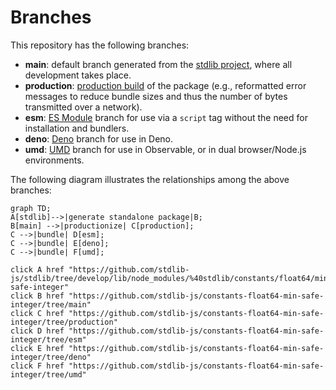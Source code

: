 <!--

@license Apache-2.0

Copyright (c) 2022 The Stdlib Authors.

Licensed under the Apache License, Version 2.0 (the "License");
you may not use this file except in compliance with the License.
You may obtain a copy of the License at

    http://www.apache.org/licenses/LICENSE-2.0

Unless required by applicable law or agreed to in writing, software
distributed under the License is distributed on an "AS IS" BASIS,
WITHOUT WARRANTIES OR CONDITIONS OF ANY KIND, either express or implied.
See the License for the specific language governing permissions and
limitations under the License.

-->

# Branches

This repository has the following branches:

-   **main**: default branch generated from the [stdlib project][stdlib-url], where all development takes place.
-   **production**: [production build][production-url] of the package (e.g., reformatted error messages to reduce bundle sizes and thus the number of bytes transmitted over a network).
-   **esm**: [ES Module][esm-url] branch for use via a `script` tag without the need for installation and bundlers.
-   **deno**: [Deno][deno-url] branch for use in Deno.
-   **umd**: [UMD][umd-url] branch for use in Observable, or in dual browser/Node.js environments.

The following diagram illustrates the relationships among the above branches:

```mermaid
graph TD;
A[stdlib]-->|generate standalone package|B;
B[main] -->|productionize| C[production];
C -->|bundle| D[esm];
C -->|bundle| E[deno];
C -->|bundle| F[umd];

click A href "https://github.com/stdlib-js/stdlib/tree/develop/lib/node_modules/%40stdlib/constants/float64/min-safe-integer"
click B href "https://github.com/stdlib-js/constants-float64-min-safe-integer/tree/main"
click C href "https://github.com/stdlib-js/constants-float64-min-safe-integer/tree/production"
click D href "https://github.com/stdlib-js/constants-float64-min-safe-integer/tree/esm"
click E href "https://github.com/stdlib-js/constants-float64-min-safe-integer/tree/deno"
click F href "https://github.com/stdlib-js/constants-float64-min-safe-integer/tree/umd"
```

[stdlib-url]: https://github.com/stdlib-js/stdlib/tree/develop/lib/node_modules/%40stdlib/constants/float64/min-safe-integer
[production-url]: https://github.com/stdlib-js/constants-float64-min-safe-integer/tree/production
[deno-url]: https://github.com/stdlib-js/constants-float64-min-safe-integer/tree/deno
[umd-url]: https://github.com/stdlib-js/constants-float64-min-safe-integer/tree/umd
[esm-url]: https://github.com/stdlib-js/constants-float64-min-safe-integer/tree/esm